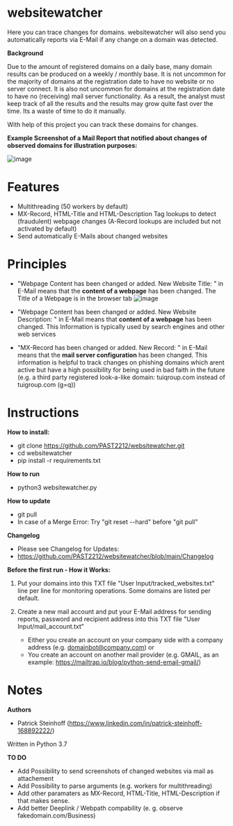 # websitewatcher

Here you can trace changes for domains. websitewatcher will also send you automatically reports via E-Mail if any change on a domain was detected.


**Background**

Due to the amount of registered domains on a daily base, many domain results can be produced on a weekly / monthly base. It is not uncommon for the majority of domains at the registration date to have no website or no server connect. It is also not uncommon for domains at the registration date to have no (receiving) mail server functionality. As a result, the analyst must keep track of all the results and the results may grow quite fast over the time. Its a waste of time to do it manually.

With help of this project you can track these domains for changes.


**Example Screenshot of a Mail Report that notified about changes of observed domains for illustration purposes:**

![image](https://github.com/PAST2212/websitewatcher/assets/124390875/d8e59195-97fb-40c2-be42-5eda7c29cf39)



# **Features**
- Multithreading (50 workers by default)
- MX-Record, HTML-Title and HTML-Description Tag lookups to detect (fraudulent) webpage changes (A-Record lookups are included but not activated by default)
- Send automatically E-Mails about changed websites


# **Principles**
- "Webpage Content has been changed or added. New Website Title: " in E-Mail means that the **content of a webpage** has been changed. The Title of a Webpage is in the browser tab
  ![image](https://github.com/PAST2212/websitewatcher/assets/124390875/94436f80-1a95-4727-88de-c2b933011842)

- "Webpage Content has been changed or added. New Website Description: " in E-Mail means that **content of a webpage** has been changed. This Information is typically used by search engines and other web services

- "MX-Record has been changed or added. New Record: " in E-Mail means that the **mail server configuration** has been changed. This information is helpful to track changes on phishing domains which arent active but have a high possibility for being used in bad faith in the future (e.g. a third party registered look-a-like domain: tuiqroup.com instead of tuigroup.com (g=q))

# **Instructions**

**How to install:**
- git clone https://github.com/PAST2212/websitewatcher.git
- cd websitewatcher
- pip install -r requirements.txt

**How to run**
- python3 websitewatcher.py

**How to update**
- git pull
- In case of a Merge Error: Try "git reset --hard" before "git pull"

**Changelog**
- Please see Changelog for Updates:
- https://github.com/PAST2212/websitewatcher/blob/main/Changelog

**Before the first run - How it Works:**
1. Put your domains into this TXT file "User Input/tracked_websites.txt" line per line for monitoring operations. Some domains are listed per default.

2. Create a new mail account and put your E-Mail address for sending reports, password and recipient address into this TXT file "User Input/mail_account.txt"
   - Either you create an account on your company side with a company address (e.g. domainbot@company.com) or
   - You create an account on another mail provider (e.g. GMAIL, as an example: https://mailtrap.io/blog/python-send-email-gmail/)

# **Notes**

**Authors**
- Patrick Steinhoff (https://www.linkedin.com/in/patrick-steinhoff-168892222/)

Written in Python 3.7

**TO DO**
- Add Possibility to send screenshots of changed websites via mail as attachement 
- Add Possibility to parse arguments (e.g. workers for multithreading)
- Add other paramaters as MX-Record, HTML-Title, HTML-Description if that makes sense.
- Add better Deeplink / Webpath compability (e. g. observe fakedomain.com/Business) 
